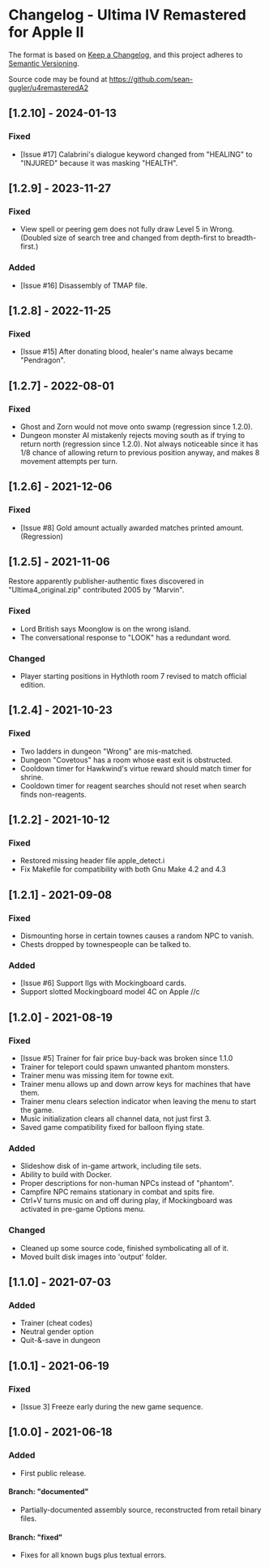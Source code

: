 # Changelog - Ultima IV Remastered for Apple II

The format is based on [Keep a Changelog](https://keepachangelog.com/en/1.0.0/),
and this project adheres to [Semantic Versioning](https://semver.org/spec/v2.0.0.html).

Source code may be found at
https://github.com/sean-gugler/u4remasteredA2


## [1.2.10] - 2024-01-13

### Fixed
- [Issue #17] Calabrini's dialogue keyword changed from "HEALING" to "INJURED" because it was masking "HEALTH".


## [1.2.9] - 2023-11-27

### Fixed
- View spell or peering gem does not fully draw Level 5 in Wrong. (Doubled size of search tree and changed from depth-first to breadth-first.)

### Added
- [Issue #16] Disassembly of TMAP file.


## [1.2.8] - 2022-11-25

### Fixed
- [Issue #15] After donating blood, healer's name always became "Pendragon".


## [1.2.7] - 2022-08-01

### Fixed
- Ghost and Zorn would not move onto swamp (regression since 1.2.0).
- Dungeon monster AI mistakenly rejects moving south as if trying to return north (regression since 1.2.0). Not always noticeable since it has 1/8 chance of allowing return to previous position anyway, and makes 8 movement attempts per turn.


## [1.2.6] - 2021-12-06

### Fixed
- [Issue #8] Gold amount actually awarded matches printed amount. (Regression)


## [1.2.5] - 2021-11-06

Restore apparently publisher-authentic fixes discovered in "Ultima4_original.zip" contributed 2005 by "Marvin".

### Fixed
- Lord British says Moonglow is on the wrong island.
- The conversational response to "LOOK" has a redundant word.

### Changed
- Player starting positions in Hythloth room 7 revised to match official edition.


## [1.2.4] - 2021-10-23

### Fixed
- Two ladders in dungeon "Wrong" are mis-matched.
- Dungeon "Covetous" has a room whose east exit is obstructed.
- Cooldown timer for Hawkwind's virtue reward should match timer for shrine.
- Cooldown timer for reagent searches should not reset when search finds non-reagents.


## [1.2.2] - 2021-10-12

### Fixed
- Restored missing header file apple_detect.i
- Fix Makefile for compatibility with both Gnu Make 4.2 and 4.3


## [1.2.1] - 2021-09-08

### Fixed
- Dismounting horse in certain townes causes a random NPC to vanish.
- Chests dropped by townespeople can be talked to.

### Added
- [Issue #6] Support IIgs with Mockingboard cards.
- Support slotted Mockingboard model 4C on Apple //c


## [1.2.0] - 2021-08-19

### Fixed
- [Issue #5] Trainer for fair price buy-back was broken since 1.1.0
- Trainer for teleport could spawn unwanted phantom monsters.
- Trainer menu was missing item for towne exit.
- Trainer menu allows up and down arrow keys for machines that have them.
- Trainer menu clears selection indicator when leaving the menu to start the game.
- Music initialization clears all channel data, not just first 3.
- Saved game compatibility fixed for balloon flying state.

### Added
- Slideshow disk of in-game artwork, including tile sets.
- Ability to build with Docker.
- Proper descriptions for non-human NPCs instead of "phantom".
- Campfire NPC remains stationary in combat and spits fire.
- Ctrl+V turns music on and off during play, if Mockingboard was activated in pre-game Options menu.

### Changed
- Cleaned up some source code, finished symbolicating all of it.
- Moved built disk images into 'output' folder.


## [1.1.0] - 2021-07-03

### Added
- Trainer (cheat codes)
- Neutral gender option
- Quit-&-save in dungeon


## [1.0.1] - 2021-06-19

### Fixed
- [Issue 3] Freeze early during the new game sequence.


## [1.0.0] - 2021-06-18

### Added
- First public release.

#### Branch: "documented"
- Partially-documented assembly source, reconstructed from retail binary files.

#### Branch: "fixed"
- Fixes for all known bugs plus textual errors.
